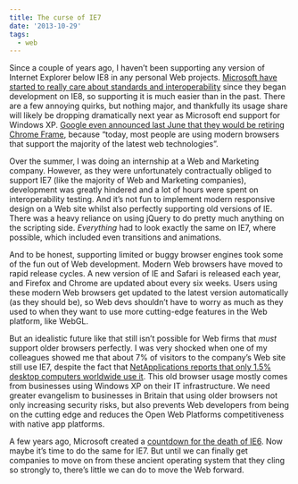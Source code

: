 ```yaml
---
title: The curse of IE7
date: '2013-10-29'
tags:
  - web
---
```


Since a couple of years ago, I haven’t been supporting any version of Internet Explorer below IE8 in any personal Web projects. [Microsoft have started to really care about standards and interoperability](http://joshtumath.me.uk/2013/05/06/why-we-need-to-stop-hating-internet-explorer/ 'Why we need to stop hating Internet Explorer') since they began development on IE8, so supporting it is much easier than in the past. There are a few annoying quirks, but nothing major, and thankfully its usage share will likely be dropping dramatically next year as Microsoft end support for Windows XP. [Google even announced last June that they would be retiring Chrome Frame](http://blog.chromium.org/2013/06/retiring-chrome-frame.html), because “today, most people are using modern browsers that support the majority of the latest web technologies”.

Over the summer, I was doing an internship at a Web and Marketing company. However, as they were unfortunately contractually obliged to support IE7 (like the majority of Web and Marketing companies), development was greatly hindered and a lot of hours were spent on interoperability testing. And it’s not fun to implement modern responsive design on a Web site whilst also perfectly supporting old versions of IE. There was a heavy reliance on using jQuery to do pretty much anything on the scripting side. _Everything_ had to look exactly the same on IE7, where possible, which included even transitions and animations.

And to be honest, supporting limited or buggy browser engines took some of the fun out of Web development. Modern Web browsers have moved to rapid release cycles. A new version of IE and Safari is released each year, and Firefox and Chrome are updated about every six weeks. Users using these modern Web browsers get updated to the latest version automatically (as they should be), so Web devs shouldn’t have to worry as much as they used to when they want to use more cutting-edge features in the Web platform, like WebGL.

But an idealistic future like that still isn’t possible for Web firms that _must_ support older browsers perfectly. I was very shocked when one of my colleagues showed me that about 7% of visitors to the company’s Web site still use IE7, despite the fact that [NetApplications reports that only 1.5% desktop computers worldwide use it](http://netmarketshare.com/). This old browser usage mostly comes from businesses using Windows XP on their IT infrastructure. We need greater evangelism to businesses in Britain that using older browsers not only increasing security risks, but also prevents Web developers from being on the cutting edge and reduces the Open Web Platforms competitiveness with native app platforms.

A few years ago, Microsoft created a [countdown for the death of IE6](http://www.ie6countdown.com/). Now maybe it’s time to do the same for IE7. But until we can finally get companies to move on from these ancient operating system that they cling so strongly to, there’s little we can do to move the Web forward.
